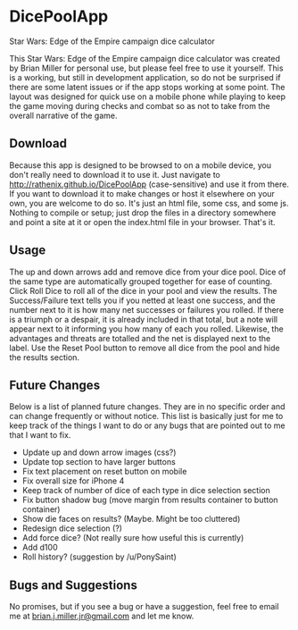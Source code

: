 DicePoolApp
===========

Star Wars: Edge of the Empire campaign dice calculator

This Star Wars: Edge of the Empire campaign dice calculator was created by Brian Miller for personal use, but please feel free to use it yourself. This is a working, but still in development application, so do not be surprised if there are some latent issues or if the app stops working at some point. The layout was designed for quick use on a mobile phone while playing to keep the game moving during checks and combat so as not to take from the overall narrative of the game.

Download
------------------------
Because this app is designed to be browsed to on a mobile device, you don't really need to download it to use it. Just navigate to http://rathenix.github.io/DicePoolApp (case-sensitive) and use it from there. If you want to download it to make changes or host it elsewhere on your own, you are welcome to do so. It's just an html file, some css, and some js. Nothing to compile or setup; just drop the files in a directory somewhere and point a site at it or open the index.html file in your browser. That's it.

Usage
------------------------
The up and down arrows add and remove dice from your dice pool. Dice of the same type are automatically grouped together for ease of counting. Click Roll Dice to roll all of the dice in your pool and view the results. The Success/Failure text tells you if you netted at least one success, and the number next to it is how many net successes or failures you rolled. If there is a triumph or a despair, it is already included in that total, but a note will appear next to it informing you how many of each you rolled. Likewise, the advantages and threats are totalled and the net is displayed next to the label. Use the Reset Pool button to remove all dice from the pool and hide the results section.

Future Changes
------------------------
Below is a list of planned future changes. They are in no specific order and can change frequently or without notice. This list is basically just for me to keep track of the things I want to do or any bugs that are pointed out to me that I want to fix.
- Update up and down arrow images (css?)
- Update top section to have larger buttons
- Fix text placement on reset button on mobile
- Fix overall size for iPhone 4
- Keep track of number of dice of each type in dice selection section
- Fix button shadow bug (move margin from results container to button container)
- Show die faces on results? (Maybe. Might be too cluttered)
- Redesign dice selection (?)
- Add force dice? (Not really sure how useful this is currently)
- Add d100
- Roll history? (suggestion by /u/PonySaint)

Bugs and Suggestions
------------------------
No promises, but if you see a bug or have a suggestion, feel free to email me at brian.j.miller.jr@gmail.com and let me know. 
